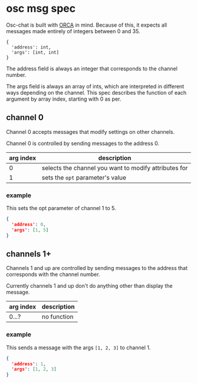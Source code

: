 # osc msg spec

Osc-chat is built with [ORCA](https://github.com/hundredrabbits/Orca) in mind. Because of this, it expects all messages made entirely of integers between 0 and 35.

```
{
  'address': int,
  'args': [int, int]
}
```

The address field is always an integer that corresponds to the channel number.

The args field is always an array of ints, which are interpreted in different ways depending on the channel. This spec describes the function of each argument by array index, starting with 0 as per.

## channel 0

Channel 0 accepts messages that modify settings on other channels.

Channel 0 is controlled by sending messages to the address 0.

| arg index | description                                           |
|-----------|-------------------------------------------------------|
| 0         | selects the channel you want to modify attributes for |
| 1         | sets the `opt` parameter's value                      |

### example

This sets the opt parameter of channel 1 to 5.
```json
{
  'address': 0,
  'args': [1, 5]
}
```

## channels 1+

Channels 1 and up are controlled by sending messages to the address that corresponds with the channel number.

Currently channels 1 and up don't do anything other than display the message.

| arg index | description                                           |
|-----------|-------------|
| 0...?     | no function |

### example

This sends a message with the args `[1, 2, 3]` to channel 1.
```json
{
  'address': 1,
  'args': [1, 2, 3]
}
```
